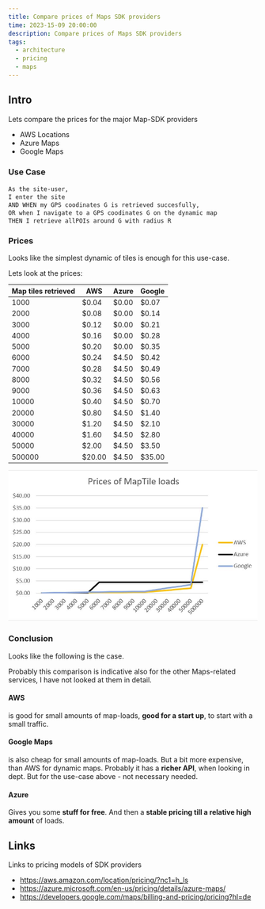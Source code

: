 ```yaml
---
title: Compare prices of Maps SDK providers
time: 2023-15-09 20:00:00
description: Compare prices of Maps SDK providers
tags:
  - architecture
  - pricing
  - maps
---
```



## Intro

Lets compare the prices for the major Map-SDK providers

- AWS Locations
- Azure Maps
- Google Maps

### Use Case

``` shell
As the site-user,
I enter the site
AND WHEN my GPS coodinates G is retrieved succesfully,
OR when I navigate to a GPS coodinates G on the dynamic map
THEN I retrieve allPOIs around G with radius R
```

### Prices

Looks like the simplest dynamic of tiles is enough for this use-case.

Lets look at the prices:

| Map tiles retrieved | AWS    |  Azure |  Google |
| ------------------- | ------ |  ----- |  ------ |
| 1000                | $0.04  |  $0.00 |  $0.07  |
| 2000                | $0.08  |  $0.00 |  $0.14  |
| 3000                | $0.12  |  $0.00 |  $0.21  |
| 4000                | $0.16  |  $0.00 |  $0.28  |
| 5000                | $0.20  |  $0.00 |  $0.35  |
| 6000                | $0.24  |  $4.50 |  $0.42  |
| 7000                | $0.28  |  $4.50 |  $0.49  |
| 8000                | $0.32  |  $4.50 |  $0.56  |
| 9000                | $0.36  |  $4.50 |  $0.63  |
| 10000               | $0.40  |  $4.50 |  $0.70  |
| 20000               | $0.80  |  $4.50 |  $1.40  |
| 30000               | $1.20  |  $4.50 |  $2.10  |
| 40000               | $1.60  |  $4.50 |  $2.80  |
| 50000               | $2.00  |  $4.50 |  $3.50  |
| 500000              | $20.00 |  $4.50 |  $35.00 |

![Vision](article0003/../article00004/diagram.jpg)

### Conclusion

Looks like the following is the case.

Probably this comparison is indicative also for the other Maps-related services, I have not looked at them in detail.

#### AWS

is good for small amounts of map-loads,
**good for a start up**, to start with a small traffic.

#### Google Maps

is also cheap for small amounts of map-loads.
But a bit more expensive, than AWS for dynamic maps.
Probably it has a **richer API**, when looking in dept.
But for the use-case above - not necessary needed.

#### Azure

Gives you some **stuff for free**.
And then a **stable pricing till a relative high amount** of loads.

## Links

Links to pricing models of SDK providers

- <https://aws.amazon.com/location/pricing/?nc1=h_ls>
- <https://azure.microsoft.com/en-us/pricing/details/azure-maps/>
- <https://developers.google.com/maps/billing-and-pricing/pricing?hl=de>
